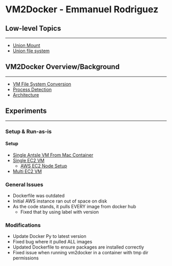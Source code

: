 # **VM2Docker - Emmanuel Rodriguez** 


## Low-level Topics
---
- [Union Mount](resources/definitions/02-UnionMount.md)
- [Union file system](resources/definitions/00-UnionFileSystem.md)

## VM2Docker Overview/Background
---
- [VM File System Conversion](resources/vm2docker/00-FileSystemConversion.md)
- [Process Detection](resources/vm2docker/01-ProcessDetection.md)
- [Architecture](resources/vm2docker/02-Architecture.md)

## Experiments
---

### Setup & Run-as-is

#### Setup
- [Single Antsle VM From Mac Container](resources/vm2docker/experiments/00-SingleVM-Mac.md)
- [Single EC2 VM](resources/vm2docker/experiments/01-SingleVM-EC2-Single.md)
    - [AWS EC2 Node Setup](resources/vm2docker/setup/00-AWS-Setup.md)
- [Multi EC2 VM](resources/vm2docker/experiments/02-SingleVM-EC2-Multi.md)

### General Issues 
- Dockerfile was outdated
- Initial AWS instance ran out of space on disk
- As the code stands, it pulls EVERY image from docker hub
    - Fixed that by using label with version
    
### Modifications
- Update Docker Py to latest version
- Fixed bug where it pulled ALL images
- Updated Dockerfile to ensure packages are installed correctly
- Fixed issue when running vm2docker in a container with tmp dir permissions
